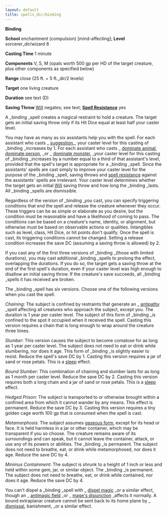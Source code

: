 ```yaml
---
layout: default
title: spells_dir/binding
---
```

 **Binding**

**School** enchantment (compulsion) [mind-affecting]; **Level** sorcerer_dir/wizard 8

**Casting Time** 1 minute

**Components** V, S, M (opals worth 500 gp per HD of the target creature, plus other components as specified below)

**Range** close (25 ft. + 5 ft._dir/2 levels)

**Target** one living creature

**Duration** see text (D)

**Saving Throw** [Will](../combat#_will) negates; see text; **[Spell Resistance](../glossary#_spell-resistance)** yes

A _binding _spell creates a magical restraint to hold a creature. The target gets an initial saving throw only if its Hit Dice equal at least half your caster level.

You may have as many as six assistants help you with the spell. For each assistant who casts _ [suggestion](suggestion#_suggestion)_, your caster level for this casting of _binding _increases by 1. For each assistant who casts _ [dominate animal](dominateAnimal#_dominate-animal), [dominate person](dominatePerson#_dominate-person), _or _ [dominate monster](dominateMonster#_dominate-monster), _your caster level for this casting of _binding _increases by a number equal to a third of that assistant's level, provided that the spell's target is appropriate for a _binding _spell. Since the assistants' spells are cast simply to improve your caster level for the purpose of the _binding _spell, saving throws and [spell resistance](../glossary#_spell-resistance) against the assistants' spells are irrelevant. Your caster level determines whether the target gets an initial [Will](../combat#_will) saving throw and how long the _binding _lasts. All _binding _spells are dismissible.

Regardless of the version of _binding _you cast, you can specify triggering conditions that end the spell and release the creature whenever they occur. These triggers can be as simple or elaborate as you desire, but the condition must be reasonable and have a likelihood of coming to pass. The conditions can be based on a creature's name, identity, or alignment, but otherwise must be based on observable actions or qualities. Intangibles such as level, class, Hit Dice, or hit points don't qualify. Once the spell is cast, its triggering conditions cannot be changed. Setting a release condition increases the save DC (assuming a saving throw is allowed) by 2.

If you cast any of the first three versions of _binding _(those with limited durations), you may cast additional _binding _spells to prolong the effect, overlapping the durations. If you do so, the target gets a saving throw at the end of the first spell's duration, even if your caster level was high enough to disallow an initial saving throw. If the creature's save succeeds, all _binding _spells it has received are broken.

The _binding _spell has six versions. Choose one of the following versions when you cast the spell.

_Chaining_: The subject is confined by restraints that generate an _ [antipathy](antipathy#_antipathy) _spell affecting all creatures who approach the subject, except you. The duration is 1 year per caster level. The subject of this form of _binding _is confined to the spot it occupied when it received the spell. Casting this version requires a chain that is long enough to wrap around the creature three times.

_Slumber_: This version causes the subject to become comatose for as long as 1 year per caster level. The subject does not need to eat or drink while slumbering, nor does it age. This form of _binding _is slightly easier to resist. Reduce the spell's save DC by 1. Casting this version requires a jar of sand or rose petals. This is a [sleep](sleep#_sleep) effect.

_Bound Slumber_: This combination of chaining and slumber lasts for as long as 1 month per caster level. Reduce the save DC by 2. Casting this version requires both a long chain and a jar of sand or rose petals. This is a [sleep](sleep#_sleep) effect.

_Hedged Prison_: The subject is transported to or otherwise brought within a confined area from which it cannot wander by any means. This effect is permanent. Reduce the save DC by 3. Casting this version requires a tiny golden cage worth 100 gp that is consumed when the spell is cast.

_Metamorphosis_: The subject assumes [gaseous form](gaseousForm#_gaseous-form), except for its head or face. It is held harmless in a jar or other container, which may be transparent if you so choose. The creature remains aware of its surroundings and can speak, but it cannot leave the container, attack, or use any of its powers or abilities. The _binding _is permanent. The subject does not need to breathe, eat, or drink while metamorphosed, nor does it age. Reduce the save DC by 4.

_Minimus Containment_: The subject is shrunk to a height of 1 inch or less and held within some gem, jar, or similar object. The _binding _is permanent. The subject does not need to breathe, eat, or drink while contained, nor does it age. Reduce the save DC by 4.

You can't dispel a _binding _spell with _ [dispel magic](dispelMagic#_dispel-magic) _or a similar effect, though an _ [antimagic field](antimagicField#_antimagic-field) _or _ [mage's disjunction](mageSDisjunction#_mage-s-disjunction) _affects it normally. A bound extraplanar creature cannot be sent back to its home plane by _ [dismissal](dismissal#_dismissal), banishment, _or a similar effect.

